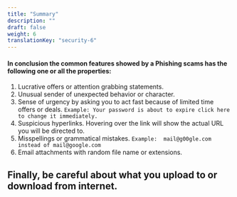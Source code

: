 ```yaml
---
title: "Summary"
description: ""
draft: false
weight: 6
translationKey: "security-6"
---
```

	
#### In conclusion the common features showed by a Phishing scams has the following one or all the properties:

1. Lucrative offers or attention grabbing statements.
2. Unusual sender of unexpected behavior or character.
3. Sense of urgency by asking you to act fast because of limited time offers or deals. 
`Example: Your password is about to expire click here to change it immediately. `
4. Suspicious hyperlinks. Hovering over the link will show the actual URL you will be directed to. 
5. Misspellings or grammatical mistakes. 
`Example:  mail@g00gle.com instead of mail@google.com`
6. Email attachments with random file name or extensions. 

## Finally, be careful about what you upload to or download from internet.



<!--
### Solution

In the activity "What's Phishy" the passwords "Ilovesoccer" and "12345678" are weak and can be easily hacked by a malicious person.
*/-->


